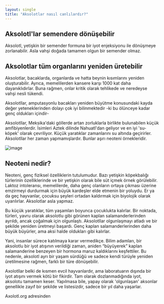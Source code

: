 ```yaml
---
layout: single
title: "Aksolotlar nasıl canlılardır?"
---
```

Aksolotl'lar semendere dönüşebilir
-
Aksolotl, yetişkin bir semender formuna bir iyot enjeksiyonu ile dönüşmeye zorlanabilir. Asla vahşi doğada tamamen olgun bir semender olmaz.

Aksolotlar tüm organlarını yeniden üretebilir
-
Aksolotlar, bacaklarda, organlarda ve hatta beynin kısımlarını yeniden oluşturabilir. Ayrıca, memelilerden kansere karşı 1000 kat daha dayanıklıdırlar. Buna rağmen, onlar kritik olarak tehlikede ve neredeyse vahşi nesli tükendi.


Aksolotllar, amputasyonlu bacakları yeniden büyütme konusundaki kayda değer yeteneklerinden dolayı çok iyi bilinmektedir -ki bu ölünceye kadar genç oldukları içindir-

Aksolotllar, Meksika'daki göllerde artan zorluklarla birlikte bulunabilen küçük amfibiyenlerdir. İsimleri Aztek dilinde Nahuatl'dan geliyor ve en iyi 'su-köpek' olarak çevriliyor. Küçük yaratıklar zamanlarını su altında geçirirler. Aksolotllar her zaman yapmamışlardır. Bunlar aşırı neoteni örnekleridir.

![image](https://www.bilimvetekno.com/wp-content/uploads/2017/01/Aksolotl-nedir-728x410.jpg)

Neoteni nedir?
-
Neoteni, genç fiziksel özelliklerin tutulumudur. Bazı yetişkin köpekbalığı türlerinin özelliklerinde ve bir yetişkin olarak bile süt içmek örnek görülebilir. Laktoz intoleransı, memelilerde, daha genç olanların ortaya çıkması üzerine emzirmeyi durdurmak için büyük kardeşler elde etmenin bir yoluydu. Er ya da geç hayvanlar, çocuksu şeyleri ortadan kaldırmak için biyolojik olarak uyarılırlar. Aksolotlar asla yapmaz.

Bu küçük yaratıklar, tüm yaşamları boyunca çocuklukta kalırlar. Bir noktada, türleri, yavru olarak aksolotlu gibi görünen kaplan salamanderlerinden ayrıldı, ancak çoğalmak için olgunlaştı. Aksolotllar olgunlaşmayı atladı ve bir şekilde yeniden üretmeyi başardı. Genç kaplan salamanderlerinden daha büyük büyürler, ama aksi halde oldukları gibi kalırlar.

Yani, insanlar sürece katılmaya karar vermedikçe. Bilim adamları, bir aksolotlu bir iyot atışının verildiği zaman, aniden “büyüyerek” kaplan salamanderine benzeyen bir hormona maruz kaldıklarını keşfettiler. Bu nedenle, aksolotl ayrı bir yaşam sürdüğü ve sadece kendi türüyle yeniden üretilmesine rağmen, farklı bir türe dönüşebilir.

Axolotllar belki de kısmen evcil hayvanlardır, ama laboratuarın dışında bir iyot atışını vermek kötü bir fikirdir. Tam olarak dozlanmadığında iyot, aksolotu tamamen keser. Yapılmasa bile, yapay olarak 'olgunlaşan' aksonlar genellikle zayıf bir şekilde ve listesizdir, sadece bir yıl daha yaşarlar.

Axolotl.org adresinden
